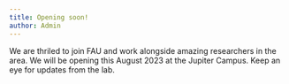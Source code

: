 ```yaml
---
title: Opening soon!
author: Admin
---
```


We are thriled to join FAU and work alongside amazing researchers in the area. We will be opening this August 2023 at the Jupiter Campus. Keep an eye for updates from the lab.
